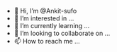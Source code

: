 - 👋 Hi, I’m @Ankit-sufo
- 👀 I’m interested in ...
- 🌱 I’m currently learning ...
- 💞️ I’m looking to collaborate on ...
- 📫 How to reach me ...

<!---
Ankit-sufo/Ankit-sufo is a ✨ special ✨ repository because its `README.md` (this file) appears on your GitHub profile.
You can click the Preview link to take a look at your changes.
--->
